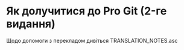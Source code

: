 # Як долучитися до Pro Git (2-ге видання)

Щодо допомоги з перекладом дивіться TRANSLATION_NOTES.asc
